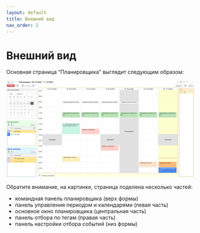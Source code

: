 ```yaml
---
layout: default
title: Внешний вид
nav_order: 2
---
```


# Внешний вид

Основная страница “Планировщика” выглядит следующим образом:

![](../img/main_page.png)

Обратите внимание, на картинке, страница поделена несколько частей:

- командная панель планировщика (верх формы)
- панель управления периодом и календарями  (левая часть)
- основное окно планировщика (центральная часть)
- панель отбора по тегам (правая часть)
- панель настройки отбора событий (низ формы)